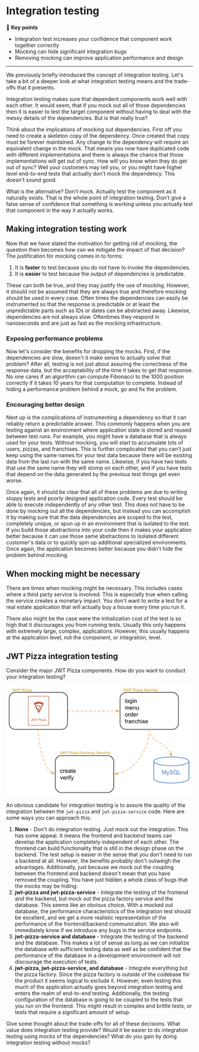 # Integration testing

🔑 **Key points**

- Integration test increases your confidence that component work together correctly
- Mocking can hide significant integration bugs
- Removing mocking can improve application performance and design

---

We previously briefly introduced the concept of integration testing. Let's take a bit of a deeper look at what integration testing means and the trade-offs that it presents.

Integration testing makes sure that dependent components work well with each other. It would seem, that if you mock out all of those dependencies then it is easier to test the target component without having to deal with the messy details of the dependencies. But is that really true?

Think about the implications of mocking out dependencies. First off you need to create a skeleton copy of the dependency. Once created that copy must be forever maintained. Any change to the dependency will require an equivalent change in the mock. That means you now have duplicated code with different implementations and there is always the chance that those implementations will get out of sync. How will you know when they do get out of sync? Well your customers may tell you, or you might have higher level end-to-end tests that actually don't mock the dependency. This doesn't sound good.

What is the alternative? Don't mock. Actually test the component as it naturally exists. That is the whole point of integration testing. Don't give a false sense of confidence that something is working unless you actually test that component in the way it actually works.

## Making integration testing work

Now that we have stated the motivation for getting rid of mocking, the question then becomes how can we mitigate the impact of that decision? The justification for mocking comes in to forms:

1. It is **faster** to test because you do not have to invoke the dependencies.
1. It is **easier** to test because the output of dependencies is predictable.

These can both be true, and they may justify the use of mocking. However, it should not be assumed that they are always true and therefore mocking should be used in every case. Often times the dependencies can easily be instrumented so that the response is predictable or at least the unpredictable parts such as IDs or dates can be abstracted away. Likewise, dependencies are not always slow. Oftentimes they respond in nanoseconds and are just as fast as the mocking infrastructure.

### Exposing performance problems

Now let's consider the benefits for dropping the mocks. First, if the dependencies are slow, doesn't it make sense to actually solve that problem? After all, testing is not just about assuring the correctness of the response data, but the acceptability of the time it takes to get that response. No one cares if an algorithm can compute Fibonacci to the 1000 position correctly if it takes 10 years for that computation to complete. Instead of hiding a performance problem behind a mock, go and fix the problem.

### Encouraging better design

Next up is the complications of instrumenting a dependency so that it can reliably return a predictable answer. This commonly happens when you are testing against an environment where application state is stored and reused between test runs. For example, you might have a database that is always used for your tests. Without mocking, you will start to accumulate lots of users, pizzas, and franchises. This is further complicated that you can't just keep using the same names for your test data because there will be existing data from the last run with the same name. Likewise, if you have two tests that use the same name they will stomp on each other, and if you have tests that depend on the data generated by the previous test things get even worse.

Once again, it should be clear that all of these problems are due to writing sloppy tests and poorly designed application code. Every test should be able to execute independently of any other test. This does not have to be done by mocking out all the dependencies, but instead you can accomplish it by making sure that the data dependencies are scoped to the test, completely unique, or spun up in an environment that is isolated to the test. If you build those abstractions into your code then it makes your application better because it can use those same abstractions to isolated different customer's data or to quickly spin up additional specialized environments. Once again, the application becomes better because you didn't hide the problem behind mocking.

## When mocking might be necessary

There are times when mocking might be necessary. This includes cases where a third party service is involved. This is especially true when calling the service creates a monetary impact. You don't want to write a test for a real estate application that will actually buy a house every time you run it.

There also might be the case were the initialization cost of the test is so high that it discourages you from running tests. Usually this only happens with extremely large, complex, applications. However, this usually happens at the application level, not the component, or integration, level.

## JWT Pizza integration testing

Consider the major JWT Pizza components. How do you want to conduct your integration testing?

![component overview](componentOverview.png)

An obvious candidate for integration testing is to assure the quality of the integration between the `jwt-pizza` and `jwt-pizza-service` code. Here are some ways you can approach this:

1. **None** - Don't do integration testing. Just mock out the integration. This has some appeal. It means the frontend and backend teams can develop the application completely independent of each other. The frontend can build functionality that is still in the design phase on the backend. The test setup is easier in the sense that you don't need to run a backend at all. However, the benefits probably don't outweigh the advantages. Additionally, just because we mock out the coupling between the frontend and backend doesn't mean that you have removed the coupling. You have just hidden a whole class of bugs that the mocks may be hiding.
1. **jwt-pizza and jwt-pizza-service** - Integrate the testing of the frontend and the backend, but mock out the pizza factory service and the database. This seems like an obvious choice. With a mocked out database, the performance characteristics of the integration test should be excellent, and we get a more realistic representation of the performance of the frontend/backend communication. We also will immediately know if we introduce any bugs in the service endpoints.
1. **jwt-pizza-service and database** - Integrate the testing of the backend and the database. This makes a lot of sense as long as we can initialize the database with sufficient testing data as well as be confident that the performance of the database in a development environment will not discourage the execution of tests.
1. **jwt-pizza, jwt-pizza-service, and database** - Integrate everything but the pizza factory. Since the pizza factory is outside of the codebase for the product it seems logical to exclude it. However, even testing this much of the application actually goes beyond integration testing and enters the realm of end-to-end testing. Additionally, the testing configuration of the database is going to be coupled to the tests that you run on the frontend. This might result in complex and brittle tests, or tests that require a significant amount of setup.

Give some thought about the trade-offs for all of these decisions. What value does integration testing provide? Would it be easier to do integration testing using mocks of the dependencies? What do you gain by doing integration testing without mocks?
